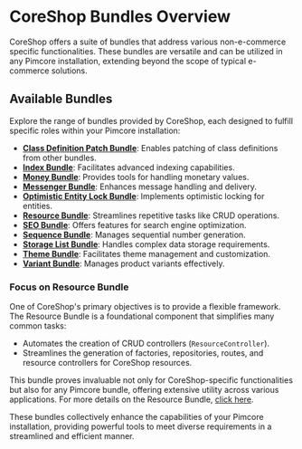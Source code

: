 # CoreShop Bundles Overview

CoreShop offers a suite of bundles that address various non-e-commerce specific functionalities. These bundles are
versatile and can be utilized in any Pimcore installation, extending beyond the scope of typical e-commerce solutions.

## Available Bundles

Explore the range of bundles provided by CoreShop, each designed to fulfill specific roles within your Pimcore
installation:

- **[Class Definition Patch Bundle](./ClassDefinitionPatch_Bundle.md)**: Enables patching of class definitions from
  other bundles.
- **[Index Bundle](./Index_Bundle.md)**: Facilitates advanced indexing capabilities.
- **[Money Bundle](./Money_Bundle.md)**: Provides tools for handling monetary values.
- **[Messenger Bundle](./Messenger_Bundle.md)**: Enhances message handling and delivery.
- **[Optimistic Entity Lock Bundle](./OptimisticEntityLock_Bundle.md)**: Implements optimistic locking for entities.
- **[Resource Bundle](./Resource_Bundle/index.md)**: Streamlines repetitive tasks like CRUD operations.
- **[SEO Bundle](./SEO_Bundle.md)**: Offers features for search engine optimization.
- **[Sequence Bundle](./Sequence_Bundle.md)**: Manages sequential number generation.
- **[Storage List Bundle](./StorageList_Bundle.md)**: Handles complex data storage requirements.
- **[Theme Bundle](./Theme_Bundle.md)**: Facilitates theme management and customization.
- **[Variant Bundle](./Variant_Bundle.md)**: Manages product variants effectively.

### Focus on Resource Bundle

One of CoreShop's primary objectives is to provide a flexible framework. The Resource Bundle is a foundational component
that simplifies many common tasks:

- Automates the creation of CRUD controllers (`ResourceController`).
- Streamlines the generation of factories, repositories, routes, and resource controllers for CoreShop resources.

This bundle proves invaluable not only for CoreShop-specific functionalities but also for any Pimcore bundle, offering
extensive utility across various applications. For more details on the Resource Bundle, [click here](./Resource_Bundle).

These bundles collectively enhance the capabilities of your Pimcore installation, providing powerful tools to meet
diverse requirements in a streamlined and efficient manner.
